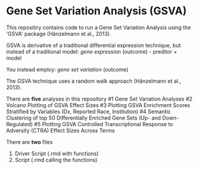 # Gene Set Variation Analysis (GSVA)

This repositiry contains code to run a Gene Set Variation Analysis using the 'GSVA' package (Hänzelmann et al., 2013). 

GSVA is derivative of a traditional differential expression technique, but instead of a traditional model:
_gene expression_ (outcome) - preditor + model

You instead employ:
_gene set variation_ (outcome)

The GSVA technique uses a random walk approach (Hänzelmann et al., 2013). 

There are **five** analyses in this repository
 #1 Gene Set Variation Analyses
 #2 Volcano Plotting of GSVA Effect Sizes 
 #3 Plotting GSVA Enrichment Scores Stratified by Variables (Dx, Reported Race, Institution)
 #4 Semantic Clustering of top 50 Differentially Enriched Gene Sets (Up- and Down-Regulated)
 #5 Plotting GSVA Controlled Transcriptional Response to Adversity (CTRA) Effect Sizes Across Terms

There are **two** files 
1) Driver Script (.rmd with functions)
2) Script (.rmd calling the functions)
